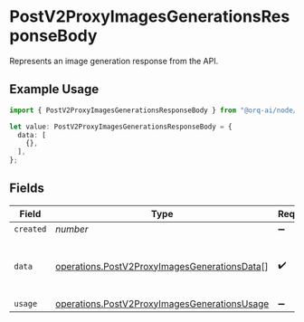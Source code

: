 # PostV2ProxyImagesGenerationsResponseBody

Represents an image generation response from the API.

## Example Usage

```typescript
import { PostV2ProxyImagesGenerationsResponseBody } from "@orq-ai/node/models/operations";

let value: PostV2ProxyImagesGenerationsResponseBody = {
  data: [
    {},
  ],
};
```

## Fields

| Field                                                                                                        | Type                                                                                                         | Required                                                                                                     | Description                                                                                                  |
| ------------------------------------------------------------------------------------------------------------ | ------------------------------------------------------------------------------------------------------------ | ------------------------------------------------------------------------------------------------------------ | ------------------------------------------------------------------------------------------------------------ |
| `created`                                                                                                    | *number*                                                                                                     | :heavy_minus_sign:                                                                                           | N/A                                                                                                          |
| `data`                                                                                                       | [operations.PostV2ProxyImagesGenerationsData](../../models/operations/postv2proxyimagesgenerationsdata.md)[] | :heavy_check_mark:                                                                                           | Represents the url or the content of an image generated.                                                     |
| `usage`                                                                                                      | [operations.PostV2ProxyImagesGenerationsUsage](../../models/operations/postv2proxyimagesgenerationsusage.md) | :heavy_minus_sign:                                                                                           | N/A                                                                                                          |